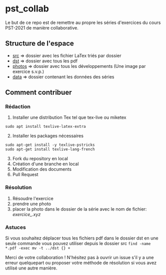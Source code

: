# pst_collab
Le but de ce repo est de remettre au propre les séries d'exercices du cours PST-2021 de manière collaborative.


## Structure de l'espace

* [src](./src) => dossier avec les fichier LaTex triés par dossier
* [dst](./dst) => dossier avec tous les pdf
* [photos](./photos) => dossier avec tous les développements (Une image par exercice s.v.p.)
* [data](./data) => dossier contenant les données des séries

## Comment contribuer

### Rédaction
1. Installer une distribution Tex tel que tex-live ou miketex 
  ```
  sudo apt install texlive-latex-extra
  ```
2. Installer les packages nécessaires 
  ```
  sudo apt-get install -y texlive-pstricks
  sudo apt-get install texlive-lang-french 
  ```
3. Fork du repository en local
4. Création d'une branche en local
5. Modification des documents
6. Pull Request

### Résolution
1. Résoudre l'exercice 
2. prendre une photo
3. placer la photo dans le dossier de la série avec le nom de fichier: *exercice<noExercice>_<prenom>.xyz*
  
  
### Astuces
  Si vous souhaitez déplacer tous les fichiers pdf dans le dossier dst en une seule commande vous pouvez utiliser depuis le dossier src `find -name *.pdf -exec mv -t ../dst {} + `


Merci de votre collaboration ! N'hésitez pas à ouvrir un issue s'il y a une erreur quelquepart ou proposer votre méthode de résolution si vous avez utilisé une autre manière.
